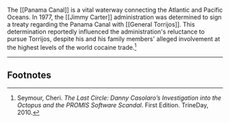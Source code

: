 The [[Panama Canal]] is a vital waterway connecting the Atlantic and Pacific Oceans. In 1977, the [[Jimmy Carter]] administration was determined to sign a treaty regarding the Panama Canal with [[General Torrijos]]. This determination reportedly influenced the administration's reluctance to pursue Torrijos, despite his and his family members' alleged involvement at the highest levels of the world cocaine trade.[^1]

---
## Footnotes

[^1]: Seymour, Cheri. *The Last Circle: Danny Casolaro’s Investigation into the Octopus and the PROMIS Software Scandal*. First Edition. TrineDay, 2010.